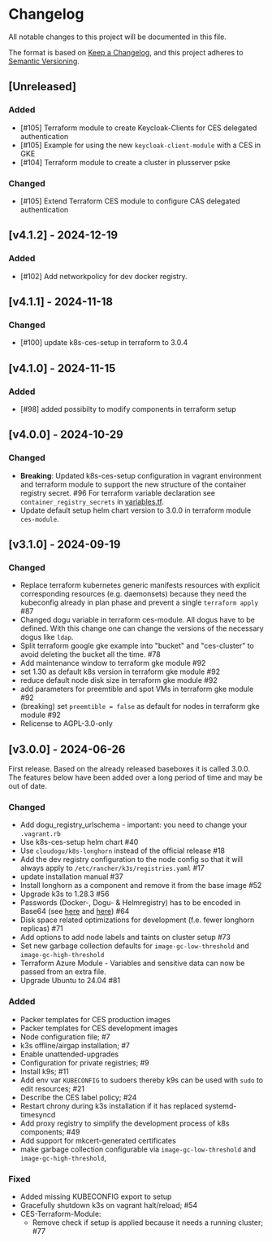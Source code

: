 # Changelog

All notable changes to this project will be documented in this file.

The format is based on [Keep a Changelog](https://keepachangelog.com/en/1.0.0/),
and this project adheres to [Semantic Versioning](https://semver.org/spec/v2.0.0.html).

## [Unreleased]
### Added
- [#105] Terraform module to create Keycloak-Clients for CES delegated authentication
- [#105] Example for using the new `keycloak-client-module` with a CES in GKE
- [#104] Terraform module to create a cluster in plusserver pske

### Changed
- [#105] Extend Terraform CES module to configure CAS delegated authentication

## [v4.1.2] - 2024-12-19
### Added
- [#102] Add networkpolicy for dev docker registry.

## [v4.1.1] - 2024-11-18
### Changed
- [#100] update k8s-ces-setup in terraform to 3.0.4

## [v4.1.0] - 2024-11-15
### Added
- [#98] added possibilty to modify components in terraform setup

## [v4.0.0] - 2024-10-29
### Changed
- **Breaking**: Updated k8s-ces-setup configuration in vagrant environment and terraform module to support the new structure of the container registry secret. #96
For terraform variable declaration see `container_registry_secrets` in [variables.tf](terraform/ces-module/variables.tf).
- Update default setup helm chart version to 3.0.0 in terraform module `ces-module`.

## [v3.1.0] - 2024-09-19
### Changed
- Replace terraform kubernetes generic manifests resources with explicit corresponding resources (e.g. daemonsets) because they need the kubeconfig already in plan phase and prevent a single `terraform apply` #87
- Changed dogu variable in terraform ces-module. All dogus have to be defined. With this change one can change the versions of the necessary dogus like `ldap`.
- Split terraform google gke example into "bucket" and "ces-cluster" to avoid deleting the bucket all the time. #78
- Add maintenance window to terraform gke module #92
- set 1.30 as default k8s version in terraform gke module #92
- reduce default node disk size in terraform gke module #92
- add parameters for preemtible and spot VMs in terraform gke module #92
- (breaking) set `preemtible = false` as default for nodes in terraform gke module #92
- Relicense to AGPL-3.0-only

## [v3.0.0] - 2024-06-26

First release. Based on the already released baseboxes it is called 3.0.0.
The features below have been added over a long period of time and may be out of date.

### Changed
- Add dogu_registry_urlschema - important: you need to change your `.vagrant.rb`
- Use k8s-ces-setup helm chart #40
- Use `cloudogu/k8s-longhorn` instead of the official release #18
- Add the dev registry configuration to the node config so that it will always apply to `/etc/rancher/k3s/registries.yaml` #17
- update installation manual #37
- Install longhorn as a component and remove it from the base image #52
- Upgrade k3s to 1.28.3 #56
- Passwords (Docker-, Dogu- & Helmregistry) has to be encoded in Base64 (see [here](docs/development/dev_box_en.md) and [here](terraform/ces-module/README.md)) #64
- Disk space related optimizations for development (f.e. fewer longhorn replicas) #71
- Add options to add node labels and taints on cluster setup #73
- Set new garbage collection defaults for `image-gc-low-threshold` and `image-gc-high-threshold`
- Terraform Azure Module - Variables and sensitive data can now be passed from an extra file.
- Upgrade Ubuntu to 24.04 #81

### Added
- Packer templates for CES production images
- Packer templates for CES development images
- Node configuration file; #7
- k3s offline/airgap installation; #7
- Enable unattended-upgrades
- Configuration for private registries; #9
- Install k9s; #11
- Add env var `KUBECONFIG` to sudoers thereby k9s can be used with `sudo` to edit resources; #21
- Describe the CES label policy; #24
- Restart chrony during k3s installation if it has replaced systemd-timesyncd
- Add proxy registry to simplify the development process of k8s components; #49
- Add support for mkcert-generated certificates
- make garbage collection configurable via `image-gc-low-threshold` and `image-gc-high-threshold`,

### Fixed
- Added missing KUBECONFIG export to setup
- Gracefully shutdown k3s on vagrant halt/reload; #54
- CES-Terraform-Module:
  - Remove check if setup is applied because it needs a running cluster; #77
